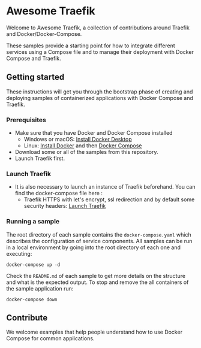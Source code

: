 # Awesome Traefik
Welcome to Awesome Traefik, a collection of contributions around Traefik and Docker/Docker-Compose.

These samples provide a starting point for how to integrate different services using a Compose file and to manage their deployment with Docker Compose and Traefik.

<!--lint disable awesome-toc-->
## Getting started
These instructions will get you through the bootstrap phase of creating and deploying samples of containerized applications with Docker Compose and Traefik.

### Prerequisites
- Make sure that you have Docker and Docker Compose installed
  - Windows or macOS:
    [Install Docker Desktop](https://www.docker.com/get-started)
  - Linux: [Install Docker](https://www.docker.com/get-started) and then
    [Docker Compose](https://github.com/docker/compose)
- Download some or all of the samples from this repository.
- Launch Traefik first. 

### Launch Traefik
- It is also necessary to launch an instance of Traefik beforehand. You can find the docker-compose file here :
  - Traefik HTTPS with let's encrypt, ssl redirection and by default some security headers:
    [Launch Traefik](https://github.com/lfache/awesome-traefik/blob/master/traefik/) 
      
### Running a sample

The root directory of each sample contains the `docker-compose.yaml` which
describes the configuration of service components. All samples can be run in
a local environment by going into the root directory of each one and executing:

```console
docker-compose up -d
```

Check the `README.md` of each sample to get more details on the structure and
what is the expected output.
To stop and remove the all containers of the sample application run:

```console
docker-compose down
```
<!--lint disable awesome-toc-->
## Contribute

We welcome examples that help people understand how to use Docker Compose for
common applications. 
